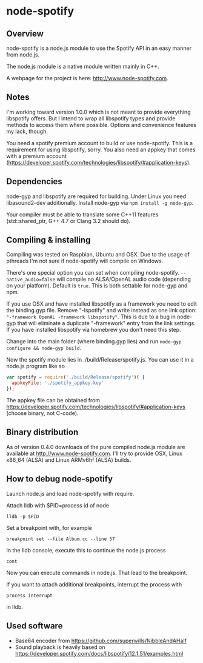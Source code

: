 node-spotify
============
Overview
--------
node-spotify is a node.js module to use the Spotify API in an easy manner from node.js.

The node.js module is a native module written mainly in C++.

A webpage for the project is here: http://www.node-spotify.com.

Notes
-----
I'm working toward version 1.0.0 which is not meant to provide everything libspotify offers. But I intend to wrap all libspotify types and provide methods
to access them where possible. Options and convenience features my lack, though.

You need a spotify premium account to build or use node-spotify. This is a requirement for using libspotify, sorry. You also need an appkey that comes with a premium account (https://developer.spotify.com/technologies/libspotify/#application-keys).

Dependencies
------------
node-gyp and libspotify are required for building. Under Linux you need libasound2-dev additionally. Install node-gyp via ```npm install -g node-gyp```.

Your compiler must be able to translate some C++11 features (std::shared_ptr, G++ 4.7 or Clang 3.2 should do).

Compiling & installing
----------------------
Compiling was tested on Raspbian, Ubuntu and OSX. Due to the usage of pthreads I'm not sure if node-spotify will compile on Windows.

There's one special option you can set when compiling node-spotify. ```--native_audio=false``` will compile no ALSA/OpenAL audio code
(depending on your platform). Default is ```true```. This is both settable for node-gyp and npm.

If you use OSX and have installed libspotify as a framework you need to edit the binding.gyp file. Remove "-lspotify" and write instead as one link option:
```"-framework OpenAL -framework libspotify"```. This is due to a bug in node-gyp that will eliminate a duplicate "-framework" entry from the link settings. If you
have installed libspotify via homebrew you don't need this step.

Change into the main folder (where binding.gyp lies) and run ```node-gyp configure && node-gyp build```.

Now the spotify module lies in ./build/Release/spotify.js. You can use it in a node.js program like so

```javascript
var spotify = require('./build/Release/spotify')( {
  appkeyFile: './spotify_appkey.key'
});
```

The appkey file can be obtained from https://developer.spotify.com/technologies/libspotify/#application-keys (choose binary, not C-code).

Binary distribution
-------------------
As of version 0.4.0 downloads of the pure compiled node.js module are available at http://www.node-spotify.com. I'll try to provide OSX, Linux x86_64 (ALSA) and Linux ARMv6hf (ALSA) builds.

How to debug node-spotify
-------------------------
Launch node.js and load node-spotify with require.

Attach lldb with $PID=process id of node

    lldb -p $PID

Set a breakpoint with, for example

    breakpoint set --file Album.cc --line 57

In the lldb console, execute this to continue the node.js process

    cont

Now you can execute commands in node.js. That lead to the breakpoint.

If you want to attach additional breakpoints, interrupt the process with

    process interrupt

in lldb.

Used software
-------------
* Base64 encoder from https://github.com/superwills/NibbleAndAHalf
* Sound playback is heavily based on https://developer.spotify.com/docs/libspotify/12.1.51/examples.html
